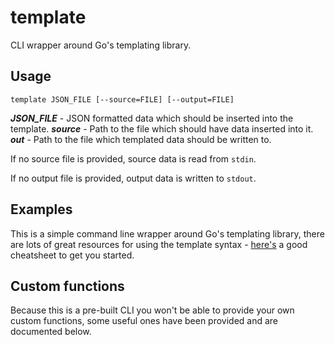 # template
CLI wrapper around Go's templating library.

## Usage
`template JSON_FILE [--source=FILE] [--output=FILE]`

__*JSON_FILE*__	-	JSON formatted data which should be inserted into the template.
__*source*__	-	Path to the file which should have data inserted into it.
__*out*__	-	Path to the file which templated data should be written to.

If no source file is provided, source data is read from `stdin`.

If no output file is provided, output data is written to `stdout`.

## Examples
This is a simple command line wrapper around Go's templating library, there are lots of great resources for using the template syntax - [here's](https://curtisvermeeren.github.io/2017/09/14/Golang-Templates-Cheatsheet) a good cheatsheet to get you started.

## Custom functions
Because this is a pre-built CLI you won't be able to provide your own custom functions, some useful ones have been provided and are documented below.
